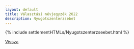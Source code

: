 ```yaml
---
layout: default
title: Választási névjegyzék 2022
description: Nyugotszenterzsébet
---
```


{% include settlementHTMLs/Nyugotszenterzseebet.html %}

[Vissza](../)